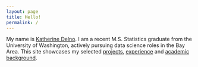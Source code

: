 ```yaml
---
layout: page
title: Hello!
permalink: /
---
```


My name is [Katherine Delno](/about). I am a recent M.S. Statistics graduate from the University of Washington, actively pursuing data science roles in the Bay Area. This site showcases my selected [projects](/projects), [experience](/experience) and [academic background](/education).

